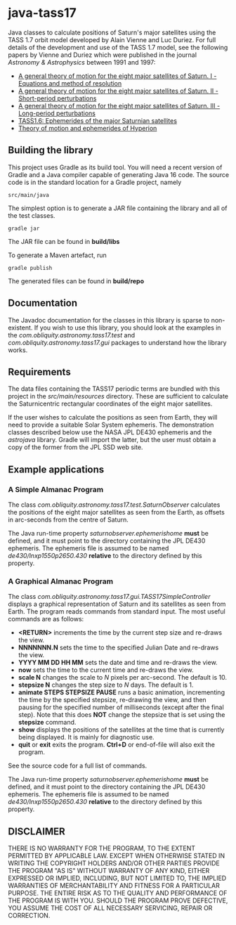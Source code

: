 # java-tass17

Java classes to calculate positions of Saturn's major satellites
using the TASS 1.7 orbit model developed by Alain Vienne and Luc Duriez.
For full details of the development and use of the TASS 1.7 model,
see the following papers by Vienne and Duriez which were published in the journal
*Astronomy & Astrophysics* between 1991 and 1997:

- [A general theory of motion for the eight major satellites of Saturn. I - Equations and method of resolution](https://ui.adsabs.harvard.edu/abs/1991A%26A...243..263D/abstract)
- [A general theory of motion for the eight major satellites of Saturn. II - Short-period perturbations](https://ui.adsabs.harvard.edu/abs/1991A%26A...246..619V/abstract)
- [A general theory of motion for the eight major satellites of Saturn. III - Long-period perturbations](https://ui.adsabs.harvard.edu/abs/1992A%26A...257..331V/abstract)
- [TASS1.6: Ephemerides of the major Saturnian satellites](https://ui.adsabs.harvard.edu/abs/1995A%26A...297..588V/abstract)
- [Theory of motion and ephemerides of Hyperion](https://ui.adsabs.harvard.edu/abs/1997A%26A...324..366D/abstract)

## Building the library

This project uses Gradle as its build tool.  You will need a recent
version of Gradle and a Java compiler capable of generating Java 16
code.  The source code is in the standard location for a Gradle
project, namely

`src/main/java`

The simplest option is to generate a JAR file containing the library
and all of the test classes.

`gradle jar`

The JAR file can be found in **build/libs**

To generate a Maven artefact, run

`gradle publish`

The generated files can be found in **build/repo**

## Documentation

The Javadoc documentation for the classes in this library is sparse
to non-existent.  If you wish to use this library, you should look
at the examples in the *com.obliquity.astronomy.tass17.test* and
*com.obliquity.astronomy.tass17.gui* packages to understand how the
library works.

## Requirements

The data files containing the TASS17 periodic terms are bundled with
this project in the *src/main/resources* directory.  These are
sufficient to calculate the Saturnicentric rectangular coordinates of
the eight major satellites.

If the user wishes to calculate the positions as seen from Earth,
they will need to provide a suitable Solar System ephemeris.  The
demonstration classes described below use the NASA JPL DE430
ephemeris and the *astrojava* library.  Gradle will import the
latter, but the user must obtain a copy of the former from the JPL
SSD web site.

## Example applications

### A Simple Almanac Program

The class *com.obliquity.astronomy.tass17.test.SaturnObserver*
calculates the positions of the eight major satellites as seen
from the Earth, as offsets in arc-seconds from the centre of
Saturn.

The Java run-time property *saturnobserver.ephemerishome*
**must** be defined, and it must point to the directory
containing the JPL DE430 ephemeris.  The ephemeris file is assumed
to be named *de430/lnxp1550p2650.430* **relative** to the directory
defined by this property.

### A Graphical Almanac Program

The class *com.obliquity.astronomy.tass17.gui.TASS17SimpleController*
displays a graphical representation of Saturn and its satellites as
seen from Earth.  The program reads commands from standard input.
The most useful commands are as follows:

- **&lt;RETURN&gt;** increments the time by the current step size and re-draws the view.
- **NNNNNNN.N** sets the time to the specified Julian Date and re-draws the view.
- **YYYY MM DD HH MM** sets the date and time and re-draws the view.
- **now** sets the time to the current time and re-draws the view.
- **scale N** changes the scale to *N* pixels per arc-second. The default is 10.
- **stepsize N** changes the step size to *N* days. The default is 1.
- **animate STEPS STEPSIZE PAUSE** runs a basic animation, incrementing the time by the
specified stepsize, re-drawing the view, and then pausing for the specified number of
milliseconds (except after the final step). Note that this does **NOT** change the
stepsize that is set using the **stepsize** command.
- **show** displays the positions of the satellites at the time that is currently
being displayed.  It is mainly for diagnostic use.
- **quit** or **exit** exits the program. **Ctrl+D** or end-of-file will also exit
the program.

See the source code for a full list of commands.

The Java run-time property *saturnobserver.ephemerishome*
**must** be defined, and it must point to the directory
containing the JPL DE430 ephemeris.  The ephemeris file is assumed
to be named *de430/lnxp1550p2650.430* **relative** to the directory
defined by this property.

## DISCLAIMER

THERE IS NO WARRANTY FOR THE PROGRAM, TO THE EXTENT PERMITTED BY
APPLICABLE LAW.  EXCEPT WHEN OTHERWISE STATED IN WRITING THE COPYRIGHT
HOLDERS AND/OR OTHER PARTIES PROVIDE THE PROGRAM "AS IS" WITHOUT WARRANTY
OF ANY KIND, EITHER EXPRESSED OR IMPLIED, INCLUDING, BUT NOT LIMITED TO,
THE IMPLIED WARRANTIES OF MERCHANTABILITY AND FITNESS FOR A PARTICULAR
PURPOSE.  THE ENTIRE RISK AS TO THE QUALITY AND PERFORMANCE OF THE PROGRAM
IS WITH YOU.  SHOULD THE PROGRAM PROVE DEFECTIVE, YOU ASSUME THE COST OF
ALL NECESSARY SERVICING, REPAIR OR CORRECTION.